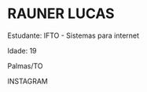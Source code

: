 <body>
  <h1> RAUNER LUCAS</h1>
  <p> Estudante: IFTO - Sistemas para internet</p>
  <p> Idade: 19</p>
  <p> Palmas/TO </p>
  <p type url: https://www.instagram.com/rauner_lucas/>INSTAGRAM</p>
</body>
